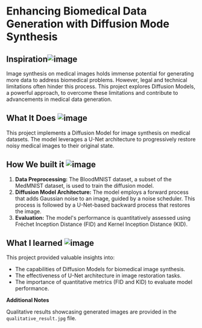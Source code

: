 # Enhancing Biomedical Data Generation with Diffusion Mode Synthesis

## Inspiration![image](https://user-images.githubusercontent.com/72274851/218500470-ec078b99-0a50-4b06-a2df-c09e47ecc187.png)

Image synthesis on medical images holds immense potential for generating more data to address biomedical problems. 
However, legal and technical limitations often hinder this process. This project explores Diffusion Models, a powerful approach, to overcome these limitations and contribute to advancements in medical data generation.

## What It Does ![image](https://user-images.githubusercontent.com/72274851/218503394-b52dfcc9-0620-4f44-94f5-46a09a5cc970.png)

This project implements a Diffusion Model for image synthesis on medical datasets. 
The model leverages a U-Net architecture to progressively restore noisy medical images to their original state. 

## How We built it ![image](https://user-images.githubusercontent.com/72274851/218502434-f6e66043-0db0-4f85-b7f4-f33b2d33df1f.png)


1. **Data Preprocessing:** The BloodMNIST dataset, a subset of the MedMNIST dataset, is used to train the diffusion model.
2. **Diffusion Model Architecture:** The model employs a forward process that adds Gaussian noise to an image, guided by a noise scheduler. This process is followed by a U-Net-based backward process that restores the image.
3. **Evaluation:** The model's performance is quantitatively assessed using Fréchet Inception Distance (FID) and Kernel Inception Distance (KID).

## What I learned ![image](https://user-images.githubusercontent.com/72274851/218499685-e8d445fc-e35e-4ab5-abc1-c32462592603.png)


This project provided valuable insights into:

* The capabilities of Diffusion Models for biomedical image synthesis.
* The effectiveness of U-Net architecture in image restoration tasks.
* The importance of quantitative metrics (FID and KID) to evaluate model performance.

**Additional Notes**

Qualitative results showcasing generated images are provided in the `qualitative_result.jpg` file.
